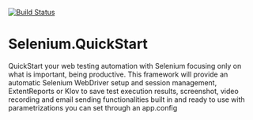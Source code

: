 [![Build Status](https://dev.azure.com/warleyflopes/Selenium.QuickStart/_apis/build/status/WarleyLopes.Selenium.QuickStart)](https://dev.azure.com/warleyflopes/Selenium.QuickStart/_build/latest?definitionId=1)

# Selenium.QuickStart
QuickStart your web testing automation with Selenium focusing only on what is important, being productive. This framework will provide an automatic Selenium WebDriver setup and session management, ExtentReports or Klov to save test execution results, screenshot, video recording and email sending functionalities built in and ready to use with parametrizations you can set through an app.config
